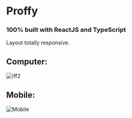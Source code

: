 # Proffy
### 100% built with ReactJS and TypeScript

Layout totally responsive.

## Computer:
![iff2](https://user-images.githubusercontent.com/68708850/89329310-03ae0a80-d665-11ea-9072-e42a2c06ee9c.gif)

## Mobile:
![Mobile](https://user-images.githubusercontent.com/68708850/89329528-57205880-d665-11ea-914b-d384de53a97f.gif)
